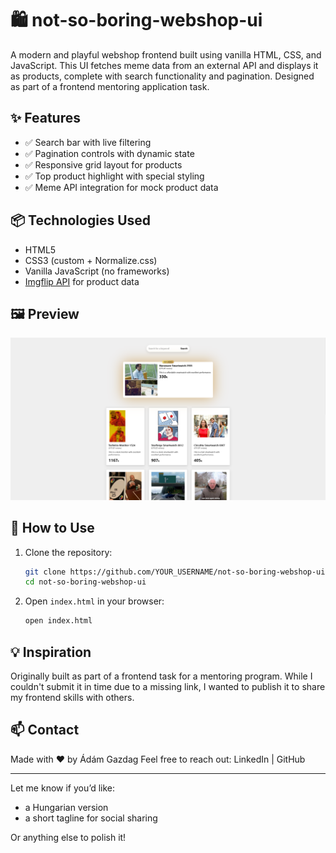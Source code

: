 # 🛍️ not-so-boring-webshop-ui

A modern and playful webshop frontend built using vanilla HTML, CSS, and JavaScript. This UI fetches meme data from an external API and displays it as products, complete with search functionality and pagination. Designed as part of a frontend mentoring application task.

## ✨ Features

- ✅ Search bar with live filtering
- ✅ Pagination controls with dynamic state
- ✅ Responsive grid layout for products
- ✅ Top product highlight with special styling
- ✅ Meme API integration for mock product data

## 📦 Technologies Used

- HTML5
- CSS3 (custom + Normalize.css)
- Vanilla JavaScript (no frameworks)
- [Imgflip API](https://api.imgflip.com/get_memes) for product data

## 🖼️ Preview

![screenshot](screenshot.png)

## 🚀 How to Use

1. Clone the repository:
   ```bash
   git clone https://github.com/YOUR_USERNAME/not-so-boring-webshop-ui.git
   cd not-so-boring-webshop-ui
   ```
2. Open `index.html` in your browser:
   ```bash
   open index.html
   ```

## 💡 Inspiration

Originally built as part of a frontend task for a mentoring program. While I couldn't submit it in time due to a missing link, I wanted to publish it to share my frontend skills with others.

## 📫 Contact

Made with ❤️ by Ádám Gazdag
Feel free to reach out: LinkedIn | GitHub

---

Let me know if you’d like:
- a Hungarian version
- a short tagline for social sharing

Or anything else to polish it!
